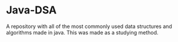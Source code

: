 # Java-DSA
A repository with all of the most commonly used data structures and algorithms made in java. This was made as a studying method.
